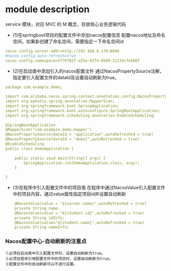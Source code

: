 # module description
service 模块，对应 MVC 的 M 概念，存放核心业务逻辑代码
+ (1)在springboot项目的配置文件中添加nacos配置信息
配置nacos地址及命名空间，如果新创建了命名空间，需要指定一下命名空间id
```yaml
nacos.config.server-addr=http://192.168.8.178:8848
#nacos.config.auto-refresh=true
nacos.config.namespace=5776702f-a25a-42f4-89d9-31114cfe160f
```

+ (2)在启动类中添加引入的nacos配置文件
通过NacosPropertySource注解，指定要引入配置文件的dataId及设置自动刷新为true。

```yaml
package com.example.demo;
 
import com.alibaba.nacos.spring.context.annotation.config.NacosPropertySource;
import org.mybatis.spring.annotation.MapperScan;
import org.springframework.boot.SpringApplication;
import org.springframework.boot.autoconfigure.SpringBootApplication;
import org.springframework.scheduling.annotation.EnableScheduling;
 
@SpringBootApplication
@MapperScan("com.example.demo.mapper")
@NacosPropertySource(dataId = "application",autoRefreshed = true)
@NacosPropertySource(dataId = "demo1",autoRefreshed = true)
@EnableScheduling
public class DemoApplication {
 
    public static void main(String[] args) {
        SpringApplication.run(DemoApplication.class, args);
    }
 
}
```

+  (3)在程序中引入配置文件中的项目值
在程序中通过NacosValue引入配置文件中的项目内容，通过value属性指定项目id并设置自动刷新
```yaml
    @NacosValue(value = "${server.name}",autoRefreshed = true)
    private String name;
    @NacosValue(value = "${student.id}",autoRefreshed = true)
    private String idInfo;
    @NacosValue(value="${student.name}",autoRefreshed = true)
    private String nameInfo;
```
### Nacos配置中心-自动刷新的注意点
    ①必须在启动类中引入配置文件时，设置自动刷新为true。
    ②必须在程序引用配置文件中的项目时，设置自动刷新为true。
    ③配置文件中的自动刷新可以不进行设置。